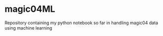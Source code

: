 # magic04ML
Repository containing my python notebook so far in handling magic04 data using machine learning
